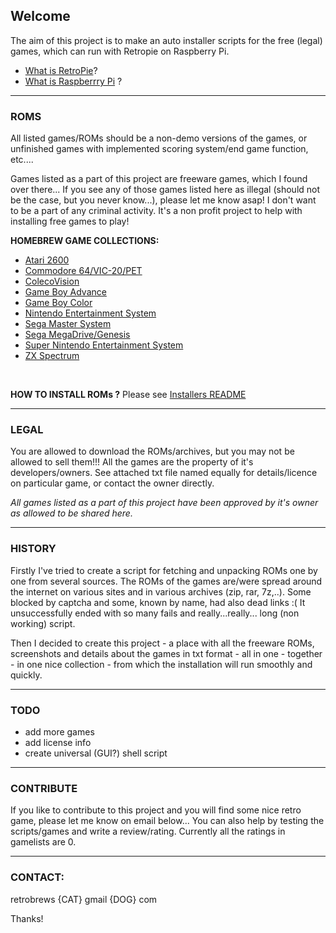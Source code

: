 ## Welcome

The aim of this project is to make an auto installer scripts for the free (legal) games, which can run with Retropie on Raspberry Pi.
*   [What is RetroPie](https://retropie.org.uk/)? 
*   [What is Raspberrry Pi](https://www.raspberrypi.org/) ?

* * *

### ROMS
All listed games/ROMs should be a non-demo versions of the games, or unfinished games with implemented scoring system/end game function, etc....

Games listed as a part of this project are freeware games, which I found over there...
If you see any of those games listed here as illegal (should not be the case, but you never know...), please let me know asap! I don't want to be a part of any criminal activity. It's a non profit project to help with installing free games to play!

**HOMEBREW GAME COLLECTIONS:**

*   [Atari 2600](https://github.com/retrobrews/atari2600-games)
*   [Commodore 64/VIC-20/PET](https://github.com/retrobrews/c64-games)
*   [ColecoVision](https://github.com/retrobrews/colecovision-games)
*   [Game Boy Advance](https://github.com/retrobrews/gba-games)
*   [Game Boy Color](https://github.com/retrobrews/gbc-games)
*   [Nintendo Entertainment System](https://github.com/retrobrews/nes-games)
*   [Sega Master System](https://github.com/retrobrews/sms-games)
*   [Sega MegaDrive/Genesis](https://github.com/retrobrews/md-games)
*   [Super Nintendo Entertainment System](https://github.com/retrobrews/snes-games)
*   [ZX Spectrum](https://github.com/retrobrews/zxspectrum-games)
<br />

**HOW TO INSTALL ROMs ?**
Please see [Installers README](https://github.com/retrobrews/installers/blob/master/README.md)

* * *

### LEGAL
You are allowed to download the ROMs/archives, but you may not be allowed to sell them!!! All the games are the property of it's developers/owners. See attached txt file named equally for details/licence on particular game, or contact the owner directly.

_All games listed as a part of this project have been approved by it's owner as allowed to be shared here._

* * *

### HISTORY
Firstly I've tried to create a script for fetching and unpacking ROMs one by one from several sources. The ROMs of the games are/were spread around the internet on various sites and in various archives (zip, rar, 7z,..). Some blocked by captcha and some, known by name, had also dead links :(
It unsuccessfully ended with so many fails and really...really... long (non working) script.

Then I decided to create this project - a place with all the freeware ROMs, screenshots and details about the games in txt format - all in one - together - in one nice collection - from which the installation will run smoothly and quickly.

* * *

### TODO
- add more games
- add license info
- create universal (GUI?) shell script

* * *

### CONTRIBUTE
If you like to contribute to this project and you will find some nice retro game, please let me know on email below...
You can also help by testing the scripts/games and write a review/rating. Currently all the ratings in gamelists are 0.

* * *

### CONTACT:

retrobrews {CAT} gmail {DOG} com

Thanks!
